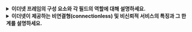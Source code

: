 <details>
<summary><strong>이더넷 프레임의 구성 요소와 각 필드의 역할에 대해 설명하세요.</strong></summary>

- **프리앰블 (8바이트):**  
  - 첫 7바이트는 10101010, 마지막 1바이트는 10101011로 구성되며, 수신 어댑터를 깨우고 송신 어댑터의 클록과 동기화하는 역할을 합니다.
- **목적지 MAC 주소 (6바이트):**  
  - 프레임의 최종 수신 대상인 어댑터의 MAC 주소를 포함합니다.
- **출발지 MAC 주소 (6바이트):**  
  - 프레임을 전송한 어댑터의 MAC 주소가 기입됩니다.
- **타입 필드 (2바이트):**  
  - 프레임 내 데이터가 어떤 네트워크 계층 프로토콜(IP 등)에 속하는지 식별하는 역할을 합니다.
- **데이터 필드 (46~1500바이트):**  
  - 실제 전송할 IP 데이터그램 등 상위 계층의 데이터를 운반합니다. 데이터가 46바이트보다 작으면 패딩으로 채워 최소 길이를 맞추고, 1500바이트를 초과하면 단편화가 필요합니다.
- **순환 중복 검사(CRC, 4바이트):**  
  - 전송 중 발생할 수 있는 오류를 검출하기 위한 검사 코드입니다.
</details>

<details>
<summary><strong>이더넷이 제공하는 비연결형(connectionless) 및 비신뢰적 서비스의 특징과 그 한계를 설명하세요.</strong></summary>

이더넷은 연결 설정이나 핸드셰이킹 없이 데이터를 전송하는 비연결형 서비스를 제공합니다.  
송신 어댑터는 데이터를 이더넷 프레임에 캡슐화하여 LAN으로 전송하며, 수신 어댑터는 CRC 검사를 통해 오류를 확인하지만 별도의 확인 응답(ACK/NACK)을 보내지 않습니다.  
따라서 전송된 프레임에 오류가 있으면 단순히 폐기되고, 데이터 손실이나 오류 복구는 상위 계층(TCP의 재전송 메커니즘 등)에 의존하게 됩니다. 또한, 이더넷은 전송된 데이터그램이 재전송된 것인지 새로운 것인지 구분하지 않습니다.
</details>